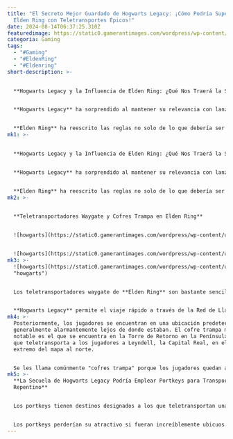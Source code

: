 ```yaml
---
title: "El Secreto Mejor Guardado de Hogwarts Legacy: ¡Cómo Podría Superar a
  Elden Ring con Teletransportes Épicos!"
date: 2024-08-14T06:37:25.310Z
featuredimage: https://static0.gamerantimages.com/wordpress/wp-content/uploads/2024/08/a-16.jpg?q=49&fit=crop&w=1100&h=618&dpr=2
categoria: Gaming
tags:
  - "#Gaming"
  - "#EldenRing"
  - "#Eldenring"
short-description: >-
  

  **Hogwarts Legacy y la Influencia de Elden Ring: ¿Qué Nos Traerá la Secuela?**


  **Hogwarts Legacy** ha sorprendido al mantener su relevancia con lanzamientos de contenido continuo, pero es evidente que, en algún momento, será necesario un secuela o spin-off completo para capitalizar el éxito del RPG de acción en el mundo mágico de Avalanche. **Hogwarts Legacy** demuestra que la fórmula de RPG de acción puede funcionar brillantemente en un juego de mundo abierto vinculado a una IP gigantesca. Aunque el juego se centra en la narrativa y los personajes, sus inspiraciones en ciertos aspectos de la jugabilidad son claras. Aunque **Hogwarts Legacy** no es un Soulslike, su secuela podría beneficiarse de influencias tomadas de juegos como **Elden Ring**.


  **Elden Ring** ha reescrito las reglas no solo de lo que debería ser un RPG de acción, sino también de lo que debería ser un juego de mundo abierto. Por lo tanto, distinguir un Soulslike de cualquier RPG de acción regular puede ser más complicado hoy en día, con subgéner
mk1: >-
  

  **Hogwarts Legacy y la Influencia de Elden Ring: ¿Qué Nos Traerá la Secuela?**


  **Hogwarts Legacy** ha sorprendido al mantener su relevancia con lanzamientos de contenido continuo, pero es evidente que, en algún momento, será necesario un secuela o spin-off completo para capitalizar el éxito del RPG de acción en el mundo mágico de Avalanche. **Hogwarts Legacy** demuestra que la fórmula de RPG de acción puede funcionar brillantemente en un juego de mundo abierto vinculado a una IP gigantesca. Aunque el juego se centra en la narrativa y los personajes, sus inspiraciones en ciertos aspectos de la jugabilidad son claras. Aunque **Hogwarts Legacy** no es un Soulslike, su secuela podría beneficiarse de influencias tomadas de juegos como **Elden Ring**.


  **Elden Ring** ha reescrito las reglas no solo de lo que debería ser un RPG de acción, sino también de lo que debería ser un juego de mundo abierto. Por lo tanto, distinguir un Soulslike de cualquier RPG de acción regular puede ser más complicado hoy en día, con subgéneros ambiguos que etiquetan juegos como 'Souls-lites'. **Hogwarts Legacy** ciertamente tiene características que recuerdan a los Soulslikes, como los consumibles de curación recuperables que emulan las icónicas frascos de Estus de Dark Souls, pero hay dos características únicas de **Elden Ring** que la secuela de **Hogwarts Legacy** podría adaptar de manera inmersiva: los teletransportadores de waygate y los cofres trampa.
mk2: >-
  

  **Teletransportadores Waygate y Cofres Trampa en Elden Ring**


  ![howgarts](https://static0.gamerantimages.com/wordpress/wp-content/uploads/2024/08/l-4.png?q=49&fit=crop&w=750&h=422&dpr=2 "howgarts")


  ![howgarts](https://static0.gamerantimages.com/wordpress/wp-content/uploads/2024/08/l-2-3.png?q=49&fit=crop&w=750&h=422&dpr=2 "howgarts")
mk3: >-
  ![howgarts](https://static0.gamerantimages.com/wordpress/wp-content/uploads/2024/08/l-3-2.png?q=49&fit=crop&w=750&h=422&dpr=2
  "howgarts")


  Los teletransportadores waygate de **Elden Ring** son bastante sencillos, enviando a los jugadores a una ubicación predeterminada. Las distancias varían enormemente y no siempre son útiles, pero son valiosos al explorar, intentar encontrar áreas inaccesibles o llegar a nuevos sitios de gracia para conectar puntos y completar el mapa.


  **Hogwarts Legacy** permite el viaje rápido a través de la Red de Llamas de Floo, que actúa de manera similar a los sitios de gracia al permitir a los jugadores conectar puntos en todo el mundo abierto y volver a visitar esas áreas fácilmente. Además, los cofres trampa, no deben confundirse con los mimics de Dark Souls, son emocionantes, al menos en una primera partida, ya que los jugadores pueden abrirlos esperando una recompensa y encontrarse con una nube de humo seguida de una pantalla de carga.
mk4: >-
  Posteriormente, los jugadores se encuentran en una ubicación predeterminada,
  generalmente alarmantemente lejos de donde estaban. El cofre trampa más
  notable es el que se encuentra en la Torre de Retorno en la Península Llorosa,
  que teletransporta a los jugadores a Leyndell, la Capital Real, en el otro
  extremo del mapa al norte.


  Se les llama comúnmente "cofres trampa" porque los jugadores quedan atrapados en el lugar al que han sido teletransportados, aunque normalmente hay una forma rápida de salir; por ejemplo, un waygate inactivo se puede encontrar en el Puente Divino cerca de un golem, y un sitio de gracia está disponible y es necesario descansar en él antes de poder volver a viajar rápidamente. Si la secuela de **Hogwarts Legacy** incluyera portkeys, podría diseñarlos de manera comparable a los waygates y cofres teletransportadores en **Elden Ring**.
mk5: >-
  **La Secuela de Hogwarts Legacy Podría Emplear Portkeys para Transporte
  Repentino**


  Los portkeys tienen destinos designados a los que teletransportan una vez interactuados, y esa funcionalidad sería excelente si los portkeys tomaran la forma de cualquier objeto en el entorno con el que los jugadores puedan interactuar de todos modos y de repente ser transportados a una ubicación diferente—quizás una mazmorras peligrosa en la que quedan atrapados hasta que descubran una Llama de Floo cercana.


  Los portkeys perderían su atractivo si fueran increíblemente ubicuos. En su lugar, tener suficientes alrededor para que los jugadores pudieran descubrir áreas previamente inaccesibles o localidades lejanas aparentemente aleatorias sería una manera maravillosa de fomentar la exploración en una secuela de **Hogwarts Legacy**, que se esperaría que incorporara muchos de los elementos icónicos de Harry Potter, hechizos, criaturas y costumbres que el juego original no tuvo tiempo de incluir o eligió no adaptar.
---
```

